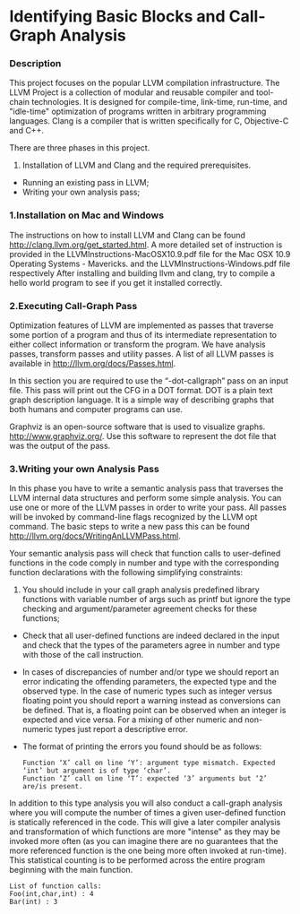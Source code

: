# Identifying Basic Blocks and Call-Graph Analysis

### Description
This project focuses on the popular LLVM compilation infrastructure. The LLVM Project is a collection of modular and reusable compiler and tool-chain technologies. It is designed for compile-time, link-time, run-time, and "idle-time" optimization of programs written in arbitrary programming languages. Clang is a compiler that is written specifically for C, Objective-C and C++.  

There are three phases in this project.  

  1. Installation of LLVM and Clang and the required prerequisites.  
  * Running an existing pass in LLVM;  
  * Writing your own analysis pass;

### 1.Installation on Mac and Windows
The instructions on how to install LLVM and Clang can be found http://clang.llvm.org/get_started.html. A more detailed set of instruction is provided in the LLVMInstructions-MacOSX10.9.pdf file for the Mac OSX 10.9 Operating Systems - Mavericks. and the LLVMInstructions-Windows.pdf file respectively After installing and building llvm and clang, try to compile a hello world program to see if you get it installed correctly.  
### 2.Executing Call-Graph Pass
Optimization features of LLVM are implemented as passes that traverse some portion of a program and thus of its intermediate representation to either collect information or transform the program. We have analysis passes, transform passes and utility passes. A list of all LLVM passes is available in http://llvm.org/docs/Passes.html.  

In this section you are required to use the “-dot-callgraph” pass on an input file. This pass will print out the CFG in a DOT format. DOT is a plain text graph description language. It is a simple way of describing graphs that both humans and computer programs can use.  

Graphviz is an open-source software that is used to visualize graphs. http://www.graphviz.org/. Use this software to represent the dot file that was the output of the pass.
### 3.Writing your own Analysis Pass
In this phase you have to write a semantic analysis pass that traverses the LLVM internal data structures and perform some simple analysis. You can use one or more of the LLVM passes in order to write your pass. All passes will be invoked by command-line flags recognized by the LLVM opt command. The basic steps to write a new pass this can be found http://llvm.org/docs/WritingAnLLVMPass.html.  

Your semantic analysis pass will check that function calls to user-defined functions in the code comply in number and type with the corresponding function declarations with the following simplifying constraints:  

1. You should include in your call graph analysis predefined library functions with variable number of args such as printf but ignore the type checking and argument/parameter agreement checks for these functions;  
* Check that all user-defined functions are indeed declared in the input and check that the types of the parameters agree in number and type with those of the call instruction.  
* In cases of discrepancies of number and/or type we should report an error indicating the offending parameters, the expected type and the observed type. In the case of numeric types such as integer versus floating point you should report a warning instead as conversions can be defined. That is, a floating point can be observed when an integer is expected and vice versa. For a mixing of other numeric and non-numeric types just report a descriptive error.  
* The format of printing the errors you found should be as follows:  

  ```
  Function ‘X’ call on line ‘Y’: argument type mismatch. Expected ‘int’ but argument is of type ‘char’.
  Function ‘Z’ call on line ‘T’: expected ‘3’ arguments but ‘2’ are/is present.
  ```  

In addition to this type analysis you will also conduct a call-graph analysis where you will compute the number of times a given user-defined function is statically referenced in the code. This will give a later compiler analysis and transformation of which functions are more "intense" as they may be invoked more often (as you can imagine there are no guarantees that the more referenced function is the one being more often invoked at run-time). This statistical counting is to be performed across the entire program beginning with the main function.
```
List of function calls:
Foo(int,char,int) : 4
Bar(int) : 3
```
